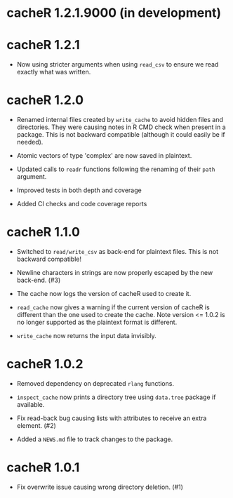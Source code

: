 # cacheR 1.2.1.9000 (in development)

# cacheR 1.2.1

* Now using stricter arguments when using `read_csv` to ensure we read exactly what was written.

# cacheR 1.2.0

* Renamed internal files created by `write_cache` to avoid hidden files and
directories. They were causing notes in R CMD check when present in a package.
This is not backward compatible (although it could easily be if needed).

* Atomic vectors of type 'complex' are now saved in plaintext.

* Updated calls to `readr` functions following the renaming of their `path` argument.

* Improved tests in both depth and coverage

* Added CI checks and code coverage reports

# cacheR 1.1.0

* Switched to `read/write_csv` as back-end for plaintext files. This is not
backward compatible!

* Newline characters in strings are now properly escaped by the new back-end. (#3)

* The cache now logs the version of cacheR used to create it.

* `read_cache` now gives a warning if the current version of cacheR is different
than the one used to create the cache. Note version <= 1.0.2 is no longer
supported as the plaintext format is different.

* `write_cache` now returns the input data invisibly.


# cacheR 1.0.2

* Removed dependency on deprecated `rlang` functions.

* `inspect_cache` now prints a directory tree using `data.tree` package if available.

* Fix read-back bug causing lists with attributes to receive an extra element. (#2)

* Added a `NEWS.md` file to track changes to the package.

# cacheR 1.0.1

* Fix overwrite issue causing wrong directory deletion. (#1)

